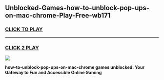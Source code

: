 
## Unblocked-Games-how-to-unblock-pop-ups-on-mac-chrome-Play-Free-wb171
<h3>
<a href="https://premium76.site?title=how-to-unblock-pop-ups-on-mac-chrome&ref=21A">CLICK TO PLAY</a></h3>
<hr>

<h3>
<a href="https://premium76.site?title=how-to-unblock-pop-ups-on-mac-chrome&ref=21A">CLICK 2 PLAY</a>
  
</h3>

<a href="https://premium76.site?title=how-to-unblock-pop-ups-on-mac-chrome&ref=21A"><img src="https://clearcache.store/games.png"></a>


**how-to-unblock-pop-ups-on-mac-chrome games unblocked: Your Gateway to Fun and Accessible Online Gaming**
